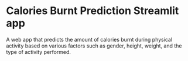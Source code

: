# Calories Burnt Prediction Streamlit app
 A web app that predicts the amount of calories burnt during physical activity based on various factors such as gender, height, weight, and the type of activity performed.
